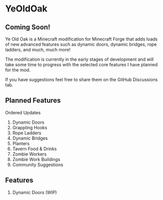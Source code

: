 # YeOldOak
## Coming Soon!

Ye Old Oak is a Minecraft modification for Minecraft Forge that adds loads of new advanced features such as dynamic doors, dynamic bridges, rope ladders, and much, much more!

The modification is currently in the early stages of development and will take some time to progress with the selected core features I have planned for the mod.

If you have suggestions feel free to share them on the GitHub Discussions tab.

## Planned Features
Ordered Updates

1. Dynamic Doors
1. Grappling Hooks
1. Rope Ladders
1. Dynamic Bridges
1. Planters
1. Tavern Food & Drinks
1. Zombie Workers
1. Zombie Work Buildings
1. Community Suggestions

## Features
1. Dynamic Doors (WIP)
